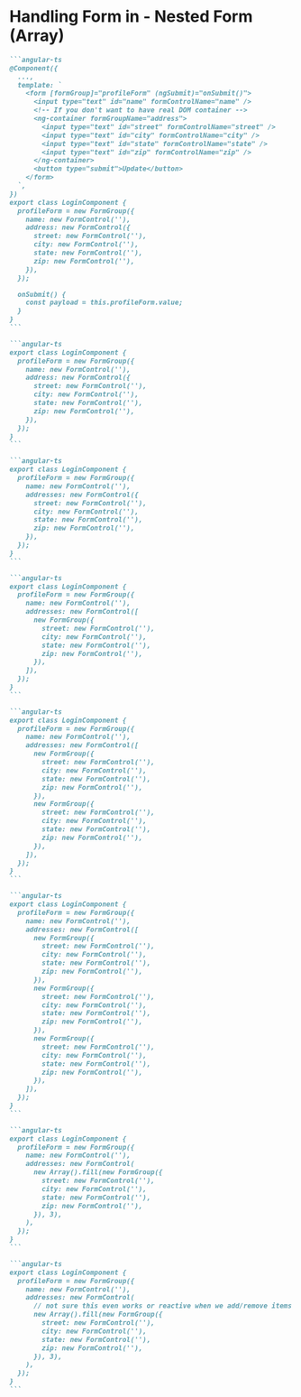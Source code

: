 # Handling Form in <Angular /> - Nested Form (Array)

````md magic-move {class:'!children:overflow-x-hidden !children:overflow-y-auto !children:max-h-[450px]'}
```angular-ts
@Component({
  ...,
  template: `
    <form [formGroup]="profileForm" (ngSubmit)="onSubmit()">
      <input type="text" id="name" formControlName="name" />
      <!-- If you don't want to have real DOM container -->
      <ng-container formGroupName="address">
        <input type="text" id="street" formControlName="street" />
        <input type="text" id="city" formControlName="city" />
        <input type="text" id="state" formControlName="state" />
        <input type="text" id="zip" formControlName="zip" />
      </ng-container>
      <button type="submit">Update</button>
    </form>
  `,
})
export class LoginComponent {
  profileForm = new FormGroup({
    name: new FormControl(''),
    address: new FormControl({
      street: new FormControl(''),
      city: new FormControl(''),
      state: new FormControl(''),
      zip: new FormControl(''),
    }),
  });

  onSubmit() {
    const payload = this.profileForm.value;
  }
}
```

```angular-ts
export class LoginComponent {
  profileForm = new FormGroup({
    name: new FormControl(''),
    address: new FormControl({
      street: new FormControl(''),
      city: new FormControl(''),
      state: new FormControl(''),
      zip: new FormControl(''),
    }),
  });
}
```

```angular-ts
export class LoginComponent {
  profileForm = new FormGroup({
    name: new FormControl(''),
    addresses: new FormControl({
      street: new FormControl(''),
      city: new FormControl(''),
      state: new FormControl(''),
      zip: new FormControl(''),
    }),
  });
}
```

```angular-ts
export class LoginComponent {
  profileForm = new FormGroup({
    name: new FormControl(''),
    addresses: new FormControl([
      new FormGroup({
        street: new FormControl(''),
        city: new FormControl(''),
        state: new FormControl(''),
        zip: new FormControl(''),
      }),
    ]),
  });
}
```

```angular-ts
export class LoginComponent {
  profileForm = new FormGroup({
    name: new FormControl(''),
    addresses: new FormControl([
      new FormGroup({
        street: new FormControl(''),
        city: new FormControl(''),
        state: new FormControl(''),
        zip: new FormControl(''),
      }),
      new FormGroup({
        street: new FormControl(''),
        city: new FormControl(''),
        state: new FormControl(''),
        zip: new FormControl(''),
      }),
    ]),
  });
}
```

```angular-ts
export class LoginComponent {
  profileForm = new FormGroup({
    name: new FormControl(''),
    addresses: new FormControl([
      new FormGroup({
        street: new FormControl(''),
        city: new FormControl(''),
        state: new FormControl(''),
        zip: new FormControl(''),
      }),
      new FormGroup({
        street: new FormControl(''),
        city: new FormControl(''),
        state: new FormControl(''),
        zip: new FormControl(''),
      }),
      new FormGroup({
        street: new FormControl(''),
        city: new FormControl(''),
        state: new FormControl(''),
        zip: new FormControl(''),
      }),
    ]),
  });
}
```

```angular-ts
export class LoginComponent {
  profileForm = new FormGroup({
    name: new FormControl(''),
    addresses: new FormControl(
      new Array().fill(new FormGroup({
        street: new FormControl(''),
        city: new FormControl(''),
        state: new FormControl(''),
        zip: new FormControl(''),
      }), 3),
    ),
  });
}
```

```angular-ts
export class LoginComponent {
  profileForm = new FormGroup({
    name: new FormControl(''),
    addresses: new FormControl(
      // not sure this even works or reactive when we add/remove items
      new Array().fill(new FormGroup({
        street: new FormControl(''),
        city: new FormControl(''),
        state: new FormControl(''),
        zip: new FormControl(''),
      }), 3),
    ),
  });
}
```
````
